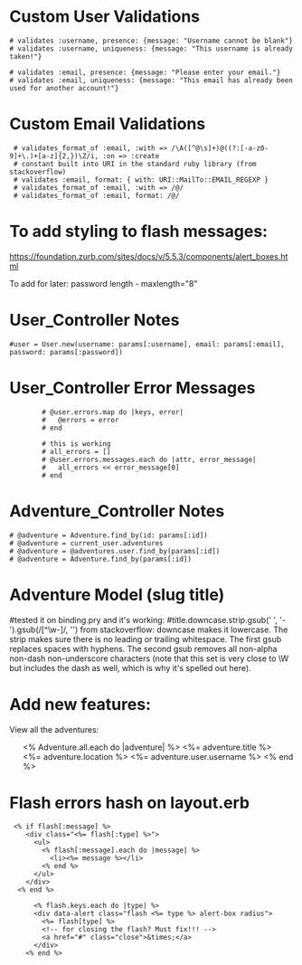 # Custom User Validations    
    # validates :username, presence: {message: "Username cannot be blank"}
    # validates :username, uniqueness: {message: "This username is already taken!"}

    # validates :email, presence: {message: "Please enter your email."}
    # validates :email, uniqueness: {message: "This email has already been used for another account!"}

# Custom Email Validations
     # validates_format_of :email, :with => /\A([^@\s]+)@((?:[-a-z0-9]+\.)+[a-z]{2,})\Z/i, :on => :create
     # constant built into URI in the standard ruby library (from stackoverflow)
     # validates :email, format: { with: URI::MailTo::EMAIL_REGEXP }
     # validates_format_of :email, :with => /@/ 
     # validates_format_of :email, format: /@/

# To add styling to flash messages:
https://foundation.zurb.com/sites/docs/v/5.5.3/components/alert_boxes.html

To add for later:
password length - maxlength="8"

# User_Controller Notes
    #user = User.new(username: params[:username], email: params[:email], password: params[:password])
    
# User_Controller Error Messages
            # @user.errors.map do |keys, error|
            #   @errors = error
            # end

            # this is working
            # all_errors = []
            # @user.errors.messages.each do |attr, error_message|
            #   all_errors << error_message[0]
            # end

# Adventure_Controller Notes
    # @adventure = Adventure.find_by(id: params[:id])
    # @adventure = current_user.adventures
    # @adventure = @adventures.user.find_by(params[:id])
    # @adventure = Adventure.find_by(params[:id])

# Adventure Model (slug title)
  #tested it on binding.pry and it's working:
  #title.downcase.strip.gsub(' ', '-').gsub(/[^\w-]/, '')
  from stackoverflow: downcase makes it lowercase. The strip makes sure there is no leading or trailing whitespace. The first gsub replaces spaces with hyphens. The second gsub removes all non-alpha non-dash non-underscore characters (note that this set is very close to \W but includes the dash as well, which is why it's spelled out here).



# Add new features:
View all the adventures:
<ul>
   <%  Adventure.all.each do |adventure| %>
   <%=  adventure.title %><br>
   <%=  adventure.location %>
   <%= adventure.user.username %>
   <% end %>
  </ul>

# Flash errors hash on layout.erb
     <% if flash[:message] %>
        <div class="<%= flash[:type] %>">
          <ul>
            <% flash[:message].each do |message| %>
              <li><%= message %></li>
            <% end %>
          </ul>
        </div>
      <% end %>

          <% flash.keys.each do |type| %>
          <div data-alert class="flash <%= type %> alert-box radius">
            <%= flash[type] %>
            <!-- for closing the flash? Must fix!!! -->
            <a href="#" class="close">&times;</a>
          </div>
        <% end %>
